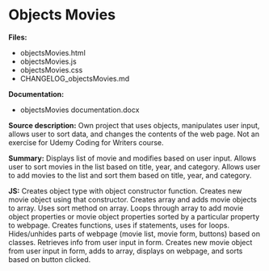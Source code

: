# Objects Movies

**Files:**  
* objectsMovies.html
* objectsMovies.js
* objectsMovies.css
* CHANGELOG_objectsMovies.md

**Documentation:**
* objectsMovies documentation.docx

**Source description:** Own project that uses objects, manipulates user input, allows user to sort data, and changes the contents of the web page. Not an exercise for Udemy Coding for Writers course.

**Summary:** Displays list of movie and modifies based on user input. Allows user to sort movies in the list based on title, year, and category. Allows user to add movies to the list and sort them based on title, year, and category. 
 
**JS:** Creates object type with object constructor function. Creates new movie object using that constructor. Creates array and adds movie objects to array. Uses sort method on array. Loops through array to add movie object properties or movie object properties sorted by a particular property to webpage. Creates functions, uses if statements, uses for loops. Hides/unhides parts of webpage (movie list, movie form, buttons) based on classes. Retrieves info from user input in form. Creates new movie object from user input in form, adds to array, displays on webpage, and sorts based on button clicked. 